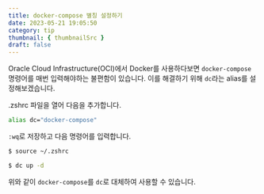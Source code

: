 ```yaml
---
title: docker-compose 별칭 설정하기
date: 2023-05-21 19:05:50
category: tip
thumbnail: { thumbnailSrc }
draft: false
---
```


Oracle Cloud Infrastructure(OCI)에서 Docker를 사용하다보면 `docker-compose` 명령어를 매번 입력해야하는 불편함이 있습니다. 이를 해결하기 위해 `dc`라는 alias를 설정해보겠습니다.

.zshrc 파일을 열어 다음을 추가합니다.

```sh
alias dc="docker-compose"
```

`:wq`로 저장하고 다음 명령어를 입력합니다.

```sh
$ source ~/.zshrc
```

```sh
$ dc up -d
```

위와 같이 `docker-compose`를 `dc`로 대체하여 사용할 수 있습니다.
